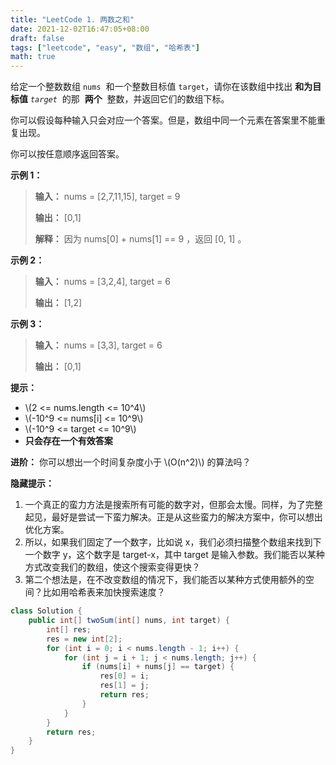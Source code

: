 ```yaml
---
title: "LeetCode 1. 两数之和"
date: 2021-12-02T16:47:05+08:00
draft: false
tags: ["leetcode", "easy", "数组", "哈希表"]
math: true
---
```


给定一个整数数组 `nums`  和一个整数目标值 `target`，请你在该数组中找出 **和为目标值** *`target`*  的那  **两个**  整数，并返回它们的数组下标。

你可以假设每种输入只会对应一个答案。但是，数组中同一个元素在答案里不能重复出现。

你可以按任意顺序返回答案。

<!--more-->

**示例 1：**

> **输入：** nums = [2,7,11,15], target = 9
>
> **输出：** [0,1]
>
> **解释：** 因为 nums[0] + nums[1] == 9 ，返回 [0, 1] 。

**示例 2：**

> **输入：** nums = [3,2,4], target = 6
>
> **输出：** [1,2]

**示例 3：**

> **输入：** nums = [3,3], target = 6
>
> **输出：** [0,1]

**提示：**

- \\(2 <= nums.length <= 10^4\\)
- \\(-10^9 <= nums[i] <= 10^9\\)
- \\(-10^9 <= target <= 10^9\\)
- **只会存在一个有效答案**

**进阶：** 你可以想出一个时间复杂度小于 \\(O(n^2)\\) 的算法吗？

**隐藏提示：**

1. 一个真正的蛮力方法是搜索所有可能的数字对，但那会太慢。同样，为了完整起见，最好是尝试一下蛮力解决。正是从这些蛮力的解决方案中，你可以想出优化方案。
2. 所以，如果我们固定了一个数字，比如说 x，我们必须扫描整个数组来找到下一个数字 y，这个数字是 target-x，其中 target 是输入参数。我们能否以某种方式改变我们的数组，使这个搜索变得更快？
3. 第二个想法是，在不改变数组的情况下，我们能否以某种方式使用额外的空间？比如用哈希表来加快搜索速度？

```java
class Solution {
    public int[] twoSum(int[] nums, int target) {
        int[] res;
        res = new int[2];
        for (int i = 0; i < nums.length - 1; i++) {
            for (int j = i + 1; j < nums.length; j++) {
                if (nums[i] + nums[j] == target) {
                    res[0] = i;
                    res[1] = j;
                    return res;
                }
            }
        }
        return res;
    }
}
```
